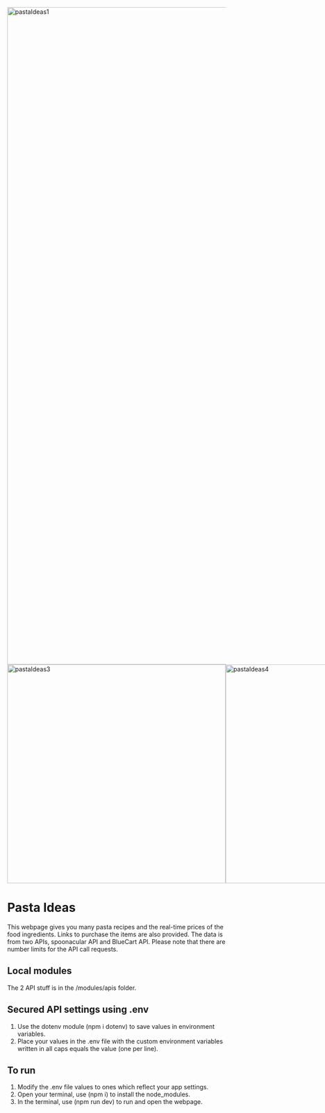<img width="1512" alt="pastaIdeas1" src="https://user-images.githubusercontent.com/113631428/234651908-1067427a-fde7-475d-805f-19725cd2fb38.png">
<div style="display:flex;">
<img width="503" alt="pastaIdeas3" src="https://user-images.githubusercontent.com/113631428/234651934-9a1cb008-ed9d-40c5-9e4a-5749212104b7.png">
<img width="503" alt="pastaIdeas4" src="https://user-images.githubusercontent.com/113631428/234651974-a112e9da-4f3c-4d08-8a56-4e3054b32aac.png">
</div>


# Pasta Ideas 
This webpage gives you many pasta recipes and the real-time prices of the food ingredients. Links to purchase the items are also provided. The data is from two APIs, spoonacular API and BlueCart API. Please note that there are number limits for the API call requests. 

## Local modules
The 2 API stuff is in the /modules/apis folder.

## Secured API settings using .env
1. Use the dotenv module (npm i dotenv) to save values in environment variables.
2. Place your values in the .env file with the custom environment variables written in all caps equals the value (one per line).

## To run
1. Modify the .env file values to ones which reflect your app settings.
2. Open your terminal, use (npm i) to install the node_modules.
3. In the terminal, use (npm run dev) to run and open the webpage. 
